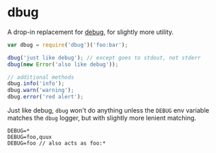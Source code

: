 # dbug

A drop-in replacement for [debug][], for slightly more utility.

```js
var dbug = require('dbug')('foo:bar');

dbug('just like debug'); // except goes to stdout, not stderr
dbug(new Error('also like debug'));

// additional methods
dbug.info('info');
dbug.warn('warning');
dbug.error('red alert');
```

Just like debug, `dbug` won't do anything unless the `DEBUG` env variable matches the `dbug` logger, but with slightly more lenient matching.

```
DEBUG=*
DEBUG=foo,quux
DEBUG=foo // also acts as foo:*
```

[debug]: https://npmjs.org/package/debug
